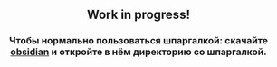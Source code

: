 
<h2 style="text-align: center">Work in progress!</h2>
<h3 style="text-align: center">
Чтобы нормально пользоваться шпаргалкой: скачайте <a href="https://obsidian.md">obsidian</a> и откройте в нём директорию со шпаргалкой.
</h3>

